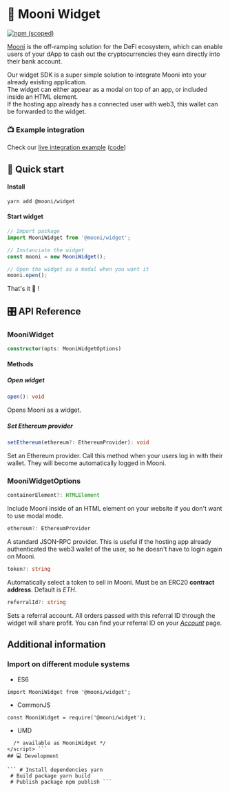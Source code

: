 

# 🌚 Mooni Widget

[![npm (scoped)](https://img.shields.io/npm/v/@mooni/widget)](https://www.npmjs.com/package/@mooni/widget)

[Mooni](https://mooni.tech) is the off-ramping solution for the DeFi ecosystem, which can enable users of your dApp to cash out the cryptocurrencies they earn directly into their bank account.

Our widget SDK is a super simple solution to integrate Mooni into your already existing application.  
The widget can either appear as a modal on top of an app, or included inside an HTML element.    
If the hosting app already has a connected user with web3, this wallet can be forwarded to the widget.

### 📺 Example integration
Check our [live integration example](https://integration-example.mooni.tech) ([code](https://github.com/mooni/mooni/tree/master/packages/example-host))

## 🎁 Quick start
#### Install

`yarn add @mooni/widget`
#### Start widget

```ts 
// Import package 
import MooniWidget from '@mooni/widget';

// Instanciate the widget 
const mooni = new MooniWidget(); 

// Open the widget as a modal when you want it 
mooni.open();
 ```   
That's it 🥂 !

## 🎛 API Reference

### MooniWidget

```ts  
constructor(opts: MooniWidgetOptions)  
```  

#### Methods

##### Open widget
```ts  
open(): void  
```  
Opens Mooni as a widget.

##### Set Ethereum provider
```ts  
setEthereum(ethereum?: EthereumProvider): void  
```  
Set an Ethereum provider. Call this method when your users log in with their wallet. They will become automatically logged in Mooni.

### MooniWidgetOptions

```ts  
containerElement?: HTMLElement  
```  
Include Mooni inside of an HTML element on your website if you don't want to use modal mode.

```ts  
ethereum?: EthereumProvider  
```  
A standard JSON-RPC provider. This is useful if the hosting app already authenticated the web3 wallet of the user, so he doesn't have to login again on Mooni.

```ts  
token?: string  
```  

Automatically select a token to sell in Mooni. Must be an ERC20 **contract address**. Default is *ETH*.

```ts  
referralId?: string  
```  

Sets a referral account. All orders passed with this referral ID through the widget will share profit. You can find your referral ID on your [*Account*](https://app.mooni.tech/account) page.


## Additional information

### Import on different module systems

- ES6

`import MooniWidget from '@mooni/widget';`

- CommonJS

`const MooniWidget = require('@mooni/widget');`

- UMD

``` <script src="https://unpkg.com/@mooni/widget"></script> <script>     
  /* available as MooniWidget */  
</script> ```   
## 💻 Development  
  
``` # Install dependencies yarn    
 # Build package yarn build    
 # Publish package npm publish ```